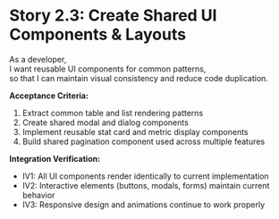 # Story 2.3: Create Shared UI Components & Layouts
As a developer,  
I want reusable UI components for common patterns,  
so that I can maintain visual consistency and reduce code duplication.

**Acceptance Criteria:**
1. Extract common table and list rendering patterns
2. Create shared modal and dialog components
3. Implement reusable stat card and metric display components
4. Build shared pagination component used across multiple features

**Integration Verification:**
- IV1: All UI components render identically to current implementation
- IV2: Interactive elements (buttons, modals, forms) maintain current behavior
- IV3: Responsive design and animations continue to work properly
